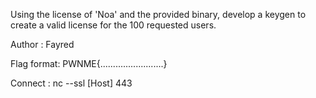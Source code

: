 Using the license of 'Noa' and the provided binary, develop a keygen to create a valid license for the 100 requested users.

Author : Fayred

Flag format: PWNME{.........................}

Connect : nc --ssl [Host] 443
